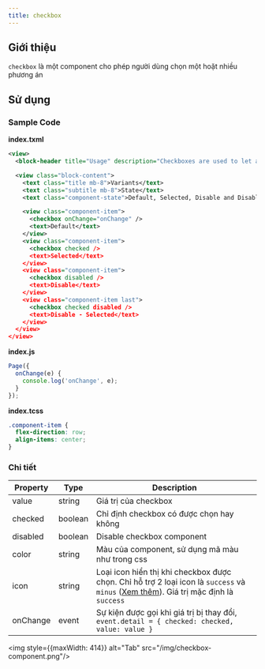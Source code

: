 ```yaml
---
title: checkbox
---
```


## Giới thiệu

`checkbox` là một component cho phép người dùng chọn một hoặt nhiều phương án

## Sử dụng

### Sample Code

**index.txml**

```xml
<view>
  <block-header title="Usage" description="Checkboxes are used to let a user choose one or more options from a limited number of options." />

  <view class="block-content">
    <text class="title mb-8">Variants</text>
    <text class="subtitle mb-8">State</text>
    <text class="component-state">Default, Selected, Disable and Disable - Selected</text>

    <view class="component-item">
      <checkbox onChange="onChange" />
      <text>Default</text>
    </view>
    <view class="component-item">
      <checkbox checked />
      <text>Selected</text>
    </view>
    <view class="component-item">
      <checkbox disabled />
      <text>Disable</text>
    </view>
    <view class="component-item last">
      <checkbox checked disabled />
      <text>Disable - Selected</text>
    </view>
  </view>
</view>
```

**index.js**

```js
Page({
  onChange(e) {
    console.log('onChange', e);
  }
});
```

**index.tcss**

```css
.component-item {
  flex-direction: row;
  align-items: center;
}
```

### Chi tiết

| Property | Type    | Description                                                                                                                                                       |
| -------- | ------- | ----------------------------------------------------------------------------------------------------------------------------------------------------------------- |
| value    | string  | Giá trị của checkbox                                                                                                                                              |
| checked  | boolean | Chỉ định checkbox có được chọn hay không                                                                                                                          |
| disabled | boolean | Disable checkbox component                                                                                                                                        |
| color    | string  | Màu của component, sử dụng mã màu như trong css                                                                                                                   |
| icon     | string  | Loại icon hiển thị khi checkbox được chọn. Chỉ hỗ trợ 2 loại icon là `success` và `minus` ([Xem thêm](/docs/component/basic/icon)). Giá trị mặc định là `success` |
| onChange | event   | Sự kiện được gọi khi giá trị bị thay đổi, `event.detail = { checked: checked, value: value }`                                                                     |

<img style={{maxWidth: 414}} alt="Tab" src="/img/checkbox-component.png"/>
